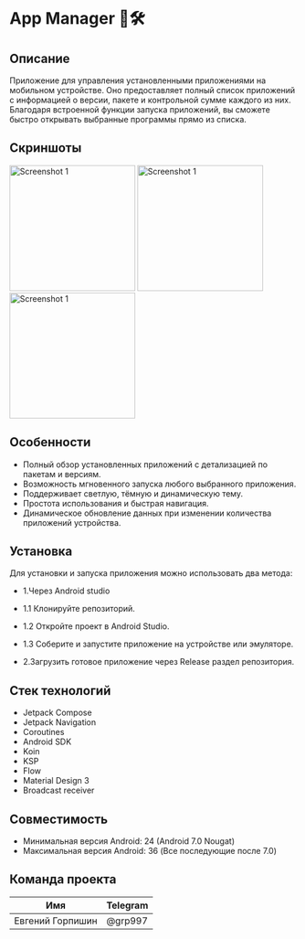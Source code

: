 # App Manager 📱🛠️

## Описание

Приложение для управления установленными приложениями на мобильном устройстве. Оно предоставляет
полный список приложений с информацией о версии, пакете и контрольной сумме каждого из них.
Благодаря встроенной функции запуска приложений, вы сможете быстро открывать выбранные программы
прямо из списка.

## Скриншоты

<img src="https://github.com/user-attachments/assets/51d1fd13-e117-4f3c-b801-b9bc33f7cafc" alt="Screenshot 1" width="220"/>
<img src="https://github.com/user-attachments/assets/1f2cb311-6640-4567-9eaa-1ccacfb0fcb1" alt="Screenshot 1" width="220"/>
<img src="https://github.com/user-attachments/assets/b27ea74d-1648-4dda-9881-98cb38056347" alt="Screenshot 1" width="220"/>

## Особенности

- Полный обзор установленных приложений с детализацией по пакетам и версиям.
- Возможность мгновенного запуска любого выбранного приложения.
- Поддерживает светлую, тёмную и динамическую тему.
- Простота использования и быстрая навигация.
- Динамическое обновление данных при изменении количества приложений устройства.

## Установка

Для установки и запуска приложения можно использовать два метода:

- 1.Через Android studio
- 1.1 Клонируйте репозиторий.
- 1.2 Откройте проект в Android Studio.
- 1.3 Соберите и запустите приложение на устройстве или эмуляторе.

- 2.Загрузить готовое приложение через Release раздел репозитория.

## Стек технологий

- Jetpack Compose
- Jetpack Navigation
- Coroutines
- Android SDK
- Koin
- KSP
- Flow
- Material Design 3
- Broadcast receiver

## Совместимость

- Минимальная версия Android: 24 (Android 7.0 Nougat)
- Максимальная версия Android: 36 (Все последующие после 7.0)

## Команда проекта

| Имя              | Telegram |
|------------------|----------|
| Евгений Горпишин | @grp997  |
